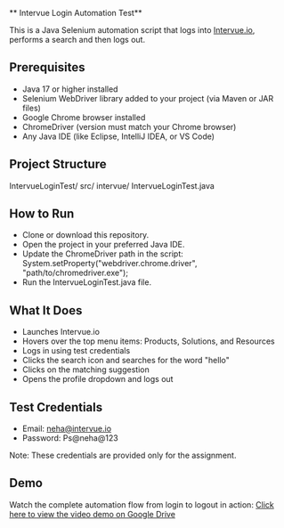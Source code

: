 ** Intervue Login Automation Test**

This is a Java Selenium automation script that logs into [Intervue.io](https://www.intervue.io), performs a search and then logs out.

## Prerequisites
- Java 17 or higher installed
- Selenium WebDriver library added to your project (via Maven or JAR files)
- Google Chrome browser installed
- ChromeDriver (version must match your Chrome browser)
- Any Java IDE (like Eclipse, IntelliJ IDEA, or VS Code)

## Project Structure
IntervueLoginTest/ src/ intervue/ IntervueLoginTest.java

## How to Run
- Clone or download this repository.
- Open the project in your preferred Java IDE.
- Update the ChromeDriver path in the script:
   System.setProperty("webdriver.chrome.driver", "path/to/chromedriver.exe");
- Run the IntervueLoginTest.java file.

## What It Does
- Launches Intervue.io
- Hovers over the top menu items: Products, Solutions, and Resources
- Logs in using test credentials
- Clicks the search icon and searches for the word "hello"
- Clicks on the matching suggestion
- Opens the profile dropdown and logs out

## Test Credentials
- Email: neha@intervue.io
- Password: Ps@neha@123

Note: These credentials are provided only for the assignment.

## Demo
Watch the complete automation flow from login to logout in action:
[Click here to view the video demo on Google Drive](https://drive.google.com/file/d/1UwqR9tqRENIFXjV1tQALMMK4B5_mpiLe/view?usp=drive_link)
